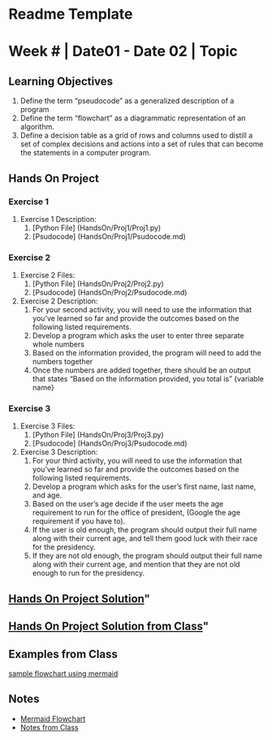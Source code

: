 # Readme Template
# Week # | Date01 - Date 02 | Topic
## Learning Objectives
1.  Define the term “pseudocode” as a generalized description of a program
2.  Define the term “flowchart” as a diagrammatic representation of an algorithm.
3.  Define a decision table as a grid of rows and columns used to distill a set of complex decisions and actions into a set of rules that can become the statements in a computer program.
## Hands On Project
### Exercise 1
1.  Exercise 1 Description:
    1. [Python File] (HandsOn/Proj1/Proj1.py)
    2. [Psudocode] (HandsOn/Proj1/Psudocode.md)

### Exercise 2
1.  Exercise 2 Files:
    1. [Python File] (HandsOn/Proj2/Proj2.py)
    2. [Psudocode] (HandsOn/Proj2/Psudocode.md)
2.  Exercise 2 Description:
    1.  For your second activity, you will need to use the information that you’ve learned so far and provide the outcomes based on the following listed requirements.
    2.  Develop a program which asks the user to enter three separate whole numbers
    3.  Based on the information provided, the program will need to add the numbers together
    4.  Once the numbers are added together, there should be an output that states “Based on the information provided, you total is” {variable name}
### Exercise 3
1.  Exercise 3 Files:
    1. [Python File] (HandsOn/Proj3/Proj3.py)
    2. [Psudocode] (HandsOn/Proj3/Psudocode.md)
2.  Exercise 3 Description:
    1.  For your third activity, you will need to use the information that you’ve learned so far and provide the outcomes based on the following listed requirements.
    2.  Develop a program which asks for the user’s first name, last name, and age.
    3.  Based on the user’s age decide if the user meets the age requirement to run for the office of president, (Google the age requirement if you have to).
    4.  If the user is old enough, the program should output their full name along with their current age, and tell them good luck with their race for the presidency.
    5.  If they are not old enough, the program should output their full name along with their current age, and mention that they are not old enough to run for the presidency. 




## [Hands On Project Solution](HandsOn/y)"
## [Hands On Project Solution from Class](HandsOn/)"

## Examples from Class
[sample flowchart using mermaid](samples/class.md)
## Notes
*   [Mermaid Flowchart](Notes/Mermaid.md)
*   [Notes from Class](Notes/ClassNotes.ipynb)